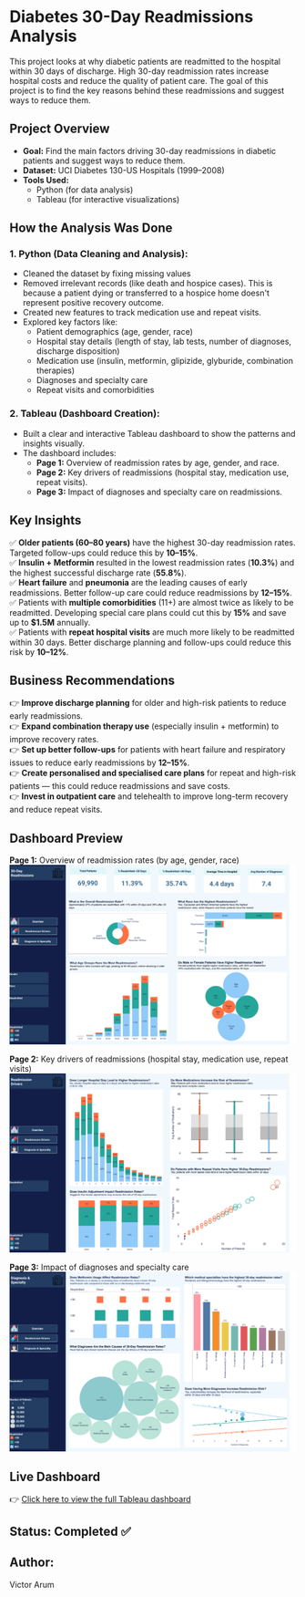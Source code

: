 # Diabetes 30-Day Readmissions Analysis  

This project looks at why diabetic patients are readmitted to the hospital within 30 days of discharge. High 30-day readmission rates increase hospital costs and reduce the quality of patient care. The goal of this project is to find the key reasons behind these readmissions and suggest ways to reduce them.  

## **Project Overview**  
- **Goal:** Find the main factors driving 30-day readmissions in diabetic patients and suggest ways to reduce them.  
- **Dataset:** UCI Diabetes 130-US Hospitals (1999–2008)  
- **Tools Used:**  
   - Python (for data analysis)  
   - Tableau (for interactive visualizations)

## **How the Analysis Was Done**  
### 1. **Python (Data Cleaning and Analysis):**  
- Cleaned the dataset by fixing missing values
- Removed irrelevant records (like death and hospice cases). This is because a patient dying or transferred to a hospice home doesn't represent positive recovery outcome.  
- Created new features to track medication use and repeat visits.  
- Explored key factors like:  
   - Patient demographics (age, gender, race)  
   - Hospital stay details (length of stay, lab tests, number of diagnoses, discharge disposition)  
   - Medication use (insulin, metformin, glipizide, glyburide, combination therapies)  
   - Diagnoses and specialty care  
   - Repeat visits and comorbidities  

### 2. **Tableau (Dashboard Creation):**  
- Built a clear and interactive Tableau dashboard to show the patterns and insights visually.  
- The dashboard includes:  
   - **Page 1:** Overview of readmission rates by age, gender, and race.  
   - **Page 2:** Key drivers of readmissions (hospital stay, medication use, repeat visits).  
   - **Page 3:** Impact of diagnoses and specialty care on readmissions.


## **Key Insights**  
✅ **Older patients (60–80 years)** have the highest 30-day readmission rates. Targeted follow-ups could reduce this by **10–15%**.  
✅ **Insulin + Metformin** resulted in the lowest readmission rates (**10.3%**) and the highest successful discharge rate (**55.8%**).  
✅ **Heart failure** and **pneumonia** are the leading causes of early readmissions. Better follow-up care could reduce readmissions by **12–15%**.  
✅ Patients with **multiple comorbidities** (11+) are almost twice as likely to be readmitted. Developing special care plans could cut this by **15%** and save up to **$1.5M** annually.  
✅ Patients with **repeat hospital visits** are much more likely to be readmitted within 30 days. Better discharge planning and follow-ups could reduce this risk by **10–12%**.  


## **Business Recommendations**  
👉 **Improve discharge planning** for older and high-risk patients to reduce early readmissions.  
👉 **Expand combination therapy use** (especially insulin + metformin) to improve recovery rates.  
👉 **Set up better follow-ups** for patients with heart failure and respiratory issues to reduce early readmissions by **12–15%**.  
👉 **Create personalised and specialised care plans** for repeat and high-risk patients — this could reduce readmissions and save costs.  
👉 **Invest in outpatient care** and telehealth to improve long-term recovery and reduce repeat visits.  


## **Dashboard Preview**  
**Page 1:** Overview of readmission rates (by age, gender, race)  
![Dashboard Overview](./tableau-dashboard/overview.png)  

**Page 2:** Key drivers of readmissions (hospital stay, medication use, repeat visits)  
![Dashboard Drivers](./tableau-dashboard/readmission-drivers.png)  

**Page 3:** Impact of diagnoses and specialty care  
![Dashboard Diagnoses](./tableau-dashboard/diagnosis_and_specialty.png)

## **Live Dashboard**  
👉 [Click here to view the full Tableau dashboard](https://public.tableau.com/views/DiabetesDashboard-Healthcare/Overview?:language=en-US&publish=yes&:sid=&:redirect=auth&:display_count=n&:origin=viz_share_link)  

## **Status:** Completed ✅  


## **Author:**  
Victor Arum
